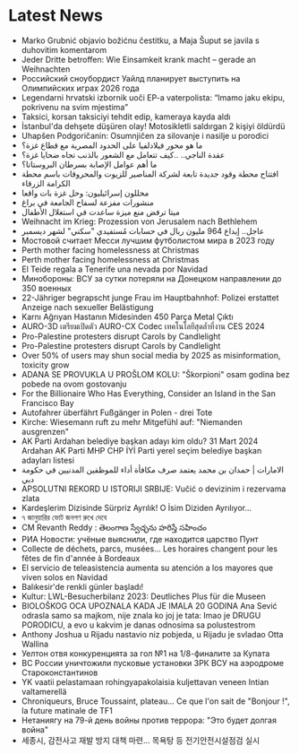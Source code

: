# Latest News
-  Marko Grubnić objavio božićnu čestitku, a Maja Šuput se javila s duhovitim komentarom
-  Jeder Dritte betroffen: Wie Einsamkeit krank macht – gerade an Weihnachten
-  Российский сноубордист Уайлд планирует выступить на Олимпийских играх 2026 года
-  Legendarni hrvatski izbornik uoči EP-a vaterpolista: “Imamo jaku ekipu, pokrivenu na svim mjestima”
-  Taksici, korsan taksiciyi tehdit edip, kameraya kayda aldı
-  İstanbul'da dehşete düşüren olay! Motosikletli saldırgan 2 kişiyi öldürdü
-  Uhapšen Podgoričanin: Osumnjičen za silovanje i nasilje u porodici
-  ما هو محور فيلادلفيا على الحدود المصرية مع قطاع غزة؟
-  عقدة الناجي.. ..كيف تتعامل مع الشعور بالذنب تجاه ضحايا غزة؟
-  ما أهم عوامل الإصابة بسرطان البروستاتا؟
-  افتتاح محطة وقود جديدة تابعة لشركة المناصير للزيوت والمحروقات باسم محطة الكرامة الزرقاء
-  محللون إسرائيليون: وحل غزة بات واقعا
-  منشورات مفزعة لسفاح الجامعة في براغ
-  ميتا ترفض منع ميزة ساعدت في استغلال الأطفال
-  Weihnacht im Krieg: Prozession von Jerusalem nach Bethlehem
-  عاجل.. إيداع 964 مليون ريال في حسابات مُستفيدي "سكني" لشهر ديسمبر
-  Мостовой считает Месси лучшим футболистом мира в 2023 году
-  Perth mother facing homelessness at Christmas
-  Perth mother facing homelessness at Christmas
-  El Teide regala a Tenerife una nevada por Navidad
-  Минобороны: ВСУ за сутки потеряли на Донецком направлении до 350 военных
-  22-Jähriger begrapscht junge Frau im Hauptbahnhof: Polizei erstattet Anzeige nach sexueller Belästigung
-  Karnı Ağrıyan Hastanın Midesinden 450 Parça Metal Çıktı
-  AURO-3D เตรียมเปิดตัว AURO-CX Codec เทคโนโลยีสุดล้ำที่งาน CES 2024
-  Pro-Palestine protesters disrupt Carols by Candlelight
-  Pro-Palestine protesters disrupt Carols by Candlelight
-  Over 50% of users may shun social media by 2025 as misinformation, toxicity grow
-  ADANA SE PROVUKLA U PROŠLOM KOLU: "Škorpioni" osam godina bez pobede na ovom gostovanju
-  For the Billionaire Who Has Everything, Consider an Island in the San Francisco Bay
-  Autofahrer überfährt Fußgänger in Polen - drei Tote
-  Kirche: Wiesemann ruft zu mehr Mitgefühl auf: "Niemanden ausgrenzen"
-  AK Parti Ardahan belediye başkan adayı kim oldu? 31 Mart 2024 Ardahan AK Parti MHP CHP İYİ Parti yerel seçim belediye başkan adayları listesi
-  الامارات | حمدان بن محمد يعتمد صرف مكافأة أداء للموظفين المدنيين في حكومة دبي
-  APSOLUTNI REKORD U ISTORIJI SRBIJE: Vučić o devizinim i rezervama zlata
-  Kardeşlerim Dizisinde Sürpriz Ayrılık! O İsim Diziden Ayrılıyor...
-  ৭ জানুয়ারির ভোট জনগণ রুখে দেবে
-  CM Revanth Reddy : తెలంగాణ స్వేచ్ఛను హరిస్తే సహించం
-  РИА Новости: учёные выяснили, где находится царство Пунт
-  Collecte de déchets, parcs, musées... Les horaires changent pour les fêtes de fin d'année à Bordeaux
-  El servicio de teleasistencia aumenta su atención a los mayores que viven solos en Navidad
-  Balıkesir'de renkli günler başladı!
-  Kultur: LWL-Besucherbilanz 2023: Deutliches Plus für die Museen
-  BIOLOŠKOG OCA UPOZNALA KADA JE IMALA 20 GODINA Ana Sević odrasla samo sa majkom, nije znala ko joj je tata: Imao je DRUGU PORODICU, a evo u kakvim je danas odnosima sa polustestrom
-  Anthony Joshua u Rijadu nastavio niz pobjeda, u Rijadu je svladao Otta Wallina
-  Уелтон отвя конкуренцията за гол №1 на 1/8-финалите за Купата
-  ВС России уничтожили пусковые установки ЗРК ВСУ на аэродроме Староконстантинов
-  YK vaatii pelastamaan rohingyapakolaisia kuljettavan veneen Intian valtamerellä
-  Chroniqueurs, Bruce Toussaint, plateau... Ce que l'on sait de "Bonjour !", la future matinale de TF1
-  Нетаниягу на 79-й день войны против террора: "Это будет долгая война"
-  세종시, 감전사고 재발 방지 대책 마련… 목욕탕 등 전기안전시설점검 실시
